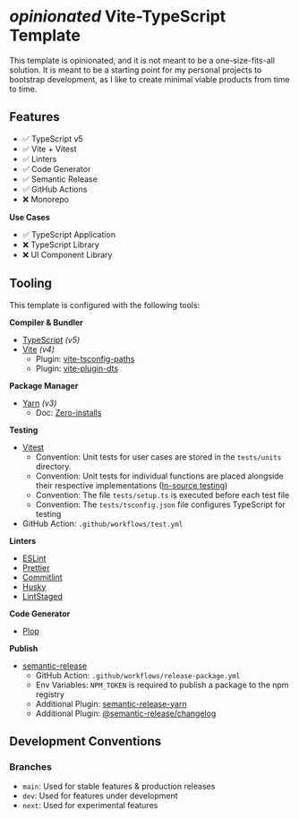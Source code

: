 # _opinionated_ Vite-TypeScript Template

This template is opinionated, and it is not meant to be a one-size-fits-all solution.
It is meant to be a starting point for my personal projects to bootstrap development, as I like to create minimal viable products from time to time.

## Features

- ✅ TypeScript v5
- ✅ Vite + Vitest
- ✅ Linters
- ✅ Code Generator
- ✅ Semantic Release
- ✅ GitHub Actions
- ❌ Monorepo

**Use Cases**

- ✅ TypeScript Application
- ❌ TypeScript Library
- ❌ UI Component Library

## Tooling

This template is configured with the following tools:

**Compiler & Bundler**

- [TypeScript](https://www.typescriptlang.org/) _(v5)_
- [Vite](https://vitejs.dev/) _(v4)_
  - Plugin: [vite-tsconfig-paths](https://www.npmjs.com/package/vite-tsconfig-paths)
  - Plugin: [vite-plugin-dts](https://www.npmjs.com/package/vite-plugin-dts)

**Package Manager**

- [Yarn](https://yarnpkg.com/) _(v3)_
  - Doc: [Zero-installs](https://www.npmjs.com/package/vite-tsconfig-paths)

**Testing**

- [Vitest](https://vitest.dev/)
  - Convention: Unit tests for user cases are stored in the `tests/units` directory.
  - Convention: Unit tests for individual functions are placed alongside their respective implementations ([In-source testing](https://vitest.dev/guide/in-source.html))
  - Convention: The file `tests/setup.ts` is executed before each test file
  - Convention: The `tests/tsconfig.json` file configures TypeScript for testing
- GitHub Action: `.github/workflows/test.yml`

**Linters**

- [ESLint](https://eslint.org/)
- [Prettier](https://prettier.io/)
- [Commitlint](https://commitlint.js.org/#/)
- [Husky](https://typicode.github.io/husky/#/)
- [LintStaged](https://github.com/okonet/lint-staged)

**Code Generator**

- [Plop](https://plopjs.com/)

**Publish**

- [semantic-release](https://semantic-release.gitbook.io/)
  - GitHub Action: `.github/workflows/release-package.yml`
  - Env Variables: `NPM_TOKEN` is required to publish a package to the npm registry
  - Additional Plugin: [semantic-release-yarn](https://github.com/hongaar/semantic-release-yarn)
  - Additional Plugin: [@semantic-release/changelog](https://github.com/semantic-release/changelog)

## Development Conventions

### Branches

- `main`: Used for stable features & production releases
- `dev`: Used for features under development
- `next`: Used for experimental features
